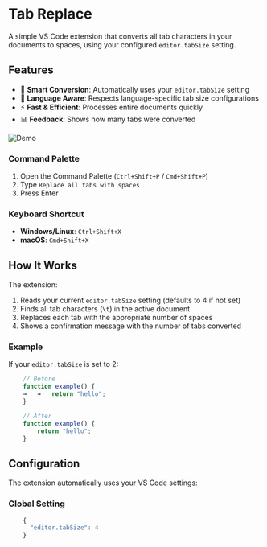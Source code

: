 # Tab Replace

A simple VS Code extension that converts all tab characters in your documents to spaces, using your configured `editor.tabSize` setting.

## Features

- 🔄 **Smart Conversion**: Automatically uses your `editor.tabSize` setting
- 🎯 **Language Aware**: Respects language-specific tab size configurations
- ⚡ **Fast & Efficient**: Processes entire documents quickly
- 📊 **Feedback**: Shows how many tabs were converted

![Demo](images/usage.gif)

### Command Palette
1. Open the Command Palette (`Ctrl+Shift+P` / `Cmd+Shift+P`)
2. Type `Replace all tabs with spaces`
3. Press Enter

### Keyboard Shortcut
- **Windows/Linux**: `Ctrl+Shift+X`
- **macOS**: `Cmd+Shift+X`

## How It Works

The extension:
1. Reads your current `editor.tabSize` setting (defaults to 4 if not set)
2. Finds all tab characters (`\t`) in the active document
3. Replaces each tab with the appropriate number of spaces
4. Shows a confirmation message with the number of tabs converted

### Example

If your `editor.tabSize` is set to 2:
```typescript
    // Before
    function example() {
    →   →   return "hello";
    }

    // After
    function example() {
        return "hello";
    }
```

## Configuration

The extension automatically uses your VS Code settings:

### Global Setting
```typescript
    {
      "editor.tabSize": 4
    }
```